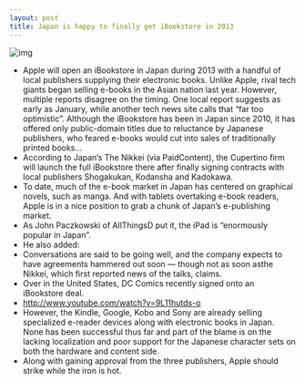 ```yaml
---
layout: post
title: Japan is happy to finally get iBookstore in 2013
---
```

![img](http://media.idownloadblog.com/wp-content/uploads/2011/10/japan1-e1318571105767.png)
* Apple will open an iBookstore in Japan during 2013 with a handful of local publishers supplying their electronic books. Unlike Apple, rival tech giants began selling e-books in the Asian nation last year. However, multiple reports disagree on the timing. One local report suggests as early as January, while another tech news site calls that “far too optimistic”. Although the iBookstore has been in Japan since 2010, it has offered only public-domain titles due to reluctance by Japanese publishers, who feared e-books would cut into sales of traditionally printed books…
* According to Japan’s The Nikkei (via PaidContent), the Cupertino firm will launch the full iBookstore there after finally signing contracts with local publishers Shogakukan, Kodansha and Kadokawa.
* To date, much of the e-book market in Japan has centered on graphical novels, such as manga. And with tablets overtaking e-book readers, Apple is in a nice position to grab a chunk of Japan’s e-publishing market.
* As John Paczkowski of AllThingsD put it, the iPad is “enormously popular in Japan”.
* He also added:
* Conversations are said to be going well, and the company expects to have agreements hammered out soon — though not as soon asthe Nikkei, which first reported news of the talks, claims.
* Over in the United States, DC Comics recently signed onto an iBookstore deal.
* http://www.youtube.com/watch?v=9L11hutds-o
* However, the Kindle, Google, Kobo and Sony are already selling specialized e-reader devices along with electronic books in Japan. None has been successful thus far and part of the blame is on the lacking localization and poor support for the Japanese character sets on both the hardware and content side.
* Along with gaining approval from the three publishers, Apple should strike while the iron is hot.

